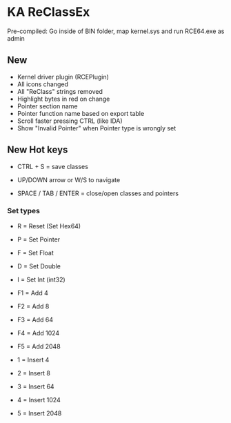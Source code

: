 # KA ReClassEx

Pre-compiled: Go inside of BIN folder, map kernel.sys and run RCE64.exe as admin

## New
- Kernel driver plugin (RCEPlugin)
- All icons changed
- All "ReClass" strings removed
- Highlight bytes in red on change
- Pointer section name
- Pointer function name based on export table
- Scroll faster pressing CTRL (like IDA)
- Show "Invalid Pointer" when Pointer type is wrongly set

## New Hot keys

- CTRL + S = save classes

- UP/DOWN arrow or W/S to navigate

- SPACE / TAB / ENTER = close/open classes and pointers

### Set types

- R = Reset (Set Hex64)
- P = Set Pointer
- F = Set Float
- D = Set Double
- I = Set Int (int32)

- F1 = Add 4
- F2 = Add 8
- F3 = Add 64
- F4 = Add 1024
- F5 = Add 2048

- 1 = Insert 4
- 2 = Insert 8
- 3 = Insert 64
- 4 = Insert 1024
- 5 = Insert 2048